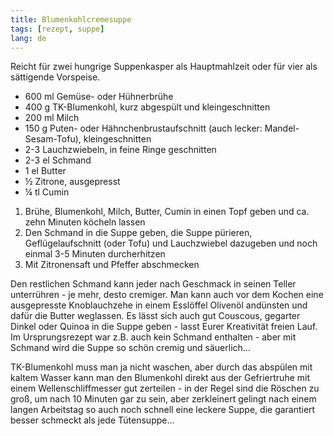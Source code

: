 ```yaml
---
title: Blumenkohlcremesuppe
tags: [rezept, suppe]
lang: de
---
```

Reicht für zwei hungrige Suppenkasper als Hauptmahlzeit oder für vier als sättigende Vorspeise.

- 600 ml Gemüse- oder Hühnerbrühe
- 400 g TK-Blumenkohl, kurz abgespült und kleingeschnitten
- 200 ml Milch
- 150 g Puten- oder Hähnchenbrustaufschnitt (auch lecker: Mandel-Sesam-Tofu), kleingeschnitten
- 2-3 Lauchzwiebeln, in feine Ringe geschnitten
- 2-3 el Schmand
- 1 el Butter
- ½ Zitrone, ausgepresst
- ¼ tl Cumin

1. Brühe, Blumenkohl, Milch, Butter, Cumin in einen Topf geben und ca. zehn Minuten köcheln lassen
2. Den Schmand in die Suppe geben, die Suppe pürieren, Geflügelaufschnitt (oder Tofu) und Lauchzwiebel dazugeben und noch einmal 3-5 Minuten durcherhitzen
3. Mit Zitronensaft und Pfeffer abschmecken

Den restlichen Schmand kann jeder nach Geschmack in seinen Teller unterrühren - je mehr, desto cremiger. Man kann auch vor dem Kochen eine ausgepresste Knoblauchzehe in einem Esslöffel Olivenöl andünsten und dafür die Butter weglassen. Es lässt sich auch gut Couscous, gegarter Dinkel oder Quinoa in die Suppe geben - lasst Eurer Kreativität freien Lauf. Im Ursprungsrezept war z.B. auch kein Schmand enthalten - aber mit Schmand wird die Suppe so schön cremig und säuerlich...

TK-Blumenkohl muss man ja nicht waschen, aber durch das abspülen mit kaltem Wasser kann man den Blumenkohl direkt aus der Gefriertruhe mit einem Wellenschliffmesser gut zerteilen - in der Regel sind die Röschen zu groß, um nach 10 Minuten gar zu sein, aber zerkleinert gelingt nach einem langen Arbeitstag so auch noch schnell eine leckere Suppe, die garantiert besser schmeckt als jede Tütensuppe...
